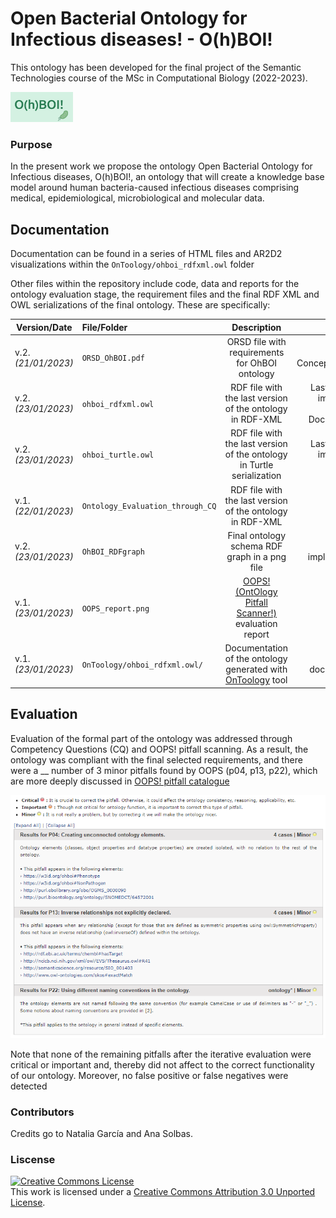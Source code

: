 # Open Bacterial Ontology for Infectious diseases! - O(h)BOI!

This ontology has been developed for the final project of the Semantic Technologies course of the MSc in Computational Biology (2022-2023). 

<img
  src="/logo_ohboi.png"
  style="display: inline-block; margin: 0 auto; max-width: 100px">

### Purpose

In the present work we propose the ontology Open Bacterial Ontology for Infectious diseases, O(h)BOI!, an ontology that will create a knowledge base model around human bacteria-caused infectious diseases comprising medical, epidemiological, microbiological and molecular data. 

## Documentation

Documentation can be found in a series of HTML files and AR2D2 visualizations within the `OnToology/ohboi_rdfxml.owl` folder

Other files within the repository include code, data and reports for the ontology evaluation stage, the requirement files and the final RDF XML and OWL serializations of the final ontology. These are specifically:

| Version/Date| File/Folder   |      Description      |  Used in |
|----------|:----------|:-------------:|------:|
| v.2.*(21/01/2023)* | `ORSD_OhBOI.pdf` |  ORSD file with requirements for OhBOI ontology | Ontology Conceptualization |
| v.2.*(23/01/2023)*| `ohboi_rdfxml.owl` |  RDF file with the last version of the ontology in RDF-XML | Last version of implemented ontology - Documentation |
| v.2.*(23/01/2023)*| `ohboi_turtle.owl` | RDF file with the last version of the ontology in Turtle serialization | Last version of implemented ontology |
| v.1.*(22/01/2023)*| `Ontology_Evaluation_through_CQ` | RDF file with the last version of the ontology in RDF-XML | Ontology evaluation |
| v.2.*(23/01/2023)*| `OhBOI_RDFgraph` | Final ontology schema RDF graph in a png file | Ontology implementation |
| v.1.*(23/01/2023)*| `OOPS_report.png` | [OOPS! (OntOlogy Pitfall Scanner!)](https://oops.linkeddata.es/) evaluation report | Ontology evaluation |
| v.1.*(23/01/2023)*| `OnToology/ohboi_rdfxml.owl/` | Documentation of the ontology generated with [OnToology](http://ontoology.linkeddata.es/) tool| Ontology documentation |

## Evaluation

Evaluation of the formal part of the ontology was addressed through Competency Questions (CQ) and OOPS! pitfall scanning. As a result, the ontology was compliant with the final selected requirements, and there were a __ number of 3 minor pitfalls found by OOPS (p04, p13, p22), which are more deeply discussed in [OOPS! pitfall catalogue](https://oops.linkeddata.es/catalogue.jsp)

<img src="OOPS_report.png" alt="OOPS">

Note that none of the remaining pitfalls after the iterative evaluation were critical or important and, thereby did not affect to the correct functionality of our ontology. Moreover, no false positive or false negatives were detected 

### Contributors

Credits go to Natalia García and Ana Solbas. 

### Liscense

<a rel="license" href="http://creativecommons.org/licenses/by/3.0/"><img alt="Creative Commons License" style="border-width:0" src="https://i.creativecommons.org/l/by/3.0/88x31.png" /></a><br />This work is licensed under a <a rel="license" href="http://creativecommons.org/licenses/by/3.0/">Creative Commons Attribution 3.0 Unported License</a>.
